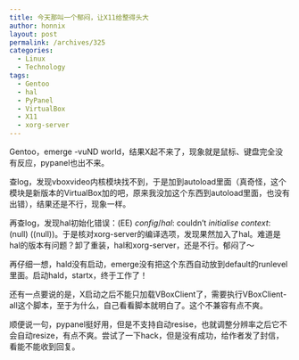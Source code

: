 ```yaml
---
title: 今天那叫一个郁闷，让X11给整得头大
author: honnix
layout: post
permalink: /archives/325
categories:
  - Linux
  - Technology
tags:
  - Gentoo
  - hal
  - PyPanel
  - VirtualBox
  - X11
  - xorg-server
---
```

Gentoo，emerge -vuND world，结果X起不来了，现象就是鼠标、键盘完全没有反应，pypanel也出不来。

查log，发现vboxvideo内核模块找不到，于是加到autoload里面（真奇怪，这个模块是新版本的VirtualBox加的吧，原来我没加这个东西到autoload里面，也没有出错），结果还是不行，现象一样。

再查log，发现hal初始化错误：<span id="main" style="visibility: visible;"><span id="search" style="visibility: visible;">(EE) <em>config</em>/<em>hal</em>: couldn’t <em>initialise context</em>: (null) ((null))。于是核对xorg-server的编译选项，发现果然加入了hal。难道是hal的版本有问题？卸了重装，hal和xorg-server，还是不行。郁闷了～</span></span>

<span style="visibility: visible;"><span style="visibility: visible;">再仔细一想，hald没有启动，emerge没有把这个东西自动放到default的runlevel里面。启动hald，startx，终于工作了！</span></span>

<span style="visibility: visible;"><span style="visibility: visible;">还有一点要说的是，X启动之后不能只加载VBoxClient了，需要执行VBoxClient-all这个脚本，至于为什么，自己看看脚本就明白了。这个不兼容有点不爽。</span></span>

<span style="visibility: visible;"><span style="visibility: visible;">顺便说一句，pypanel挺好用，但是不支持自动resise，也就调整分辨率之后它不会自动resize，有点不爽。尝试了一下hack，但是没有成功，给作者发了封信，看能不能收到回复。<br /> </span></span>